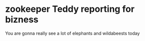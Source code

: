 # zookeeper Teddy reporting for bizness
You are gonna really see a lot of elephants and wildabeests today

